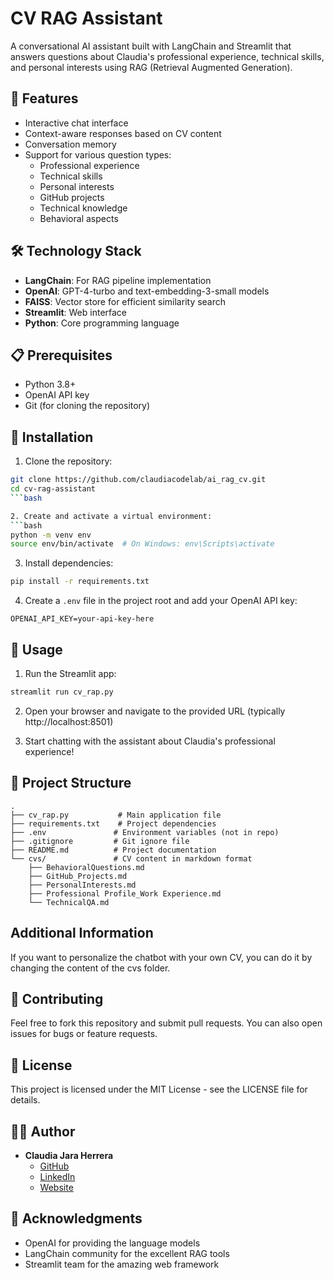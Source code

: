 # CV RAG Assistant

A conversational AI assistant built with LangChain and Streamlit that answers questions about Claudia's professional experience, technical skills, and personal interests using RAG (Retrieval Augmented Generation).

## 🚀 Features

- Interactive chat interface
- Context-aware responses based on CV content
- Conversation memory
- Support for various question types:
  - Professional experience
  - Technical skills
  - Personal interests
  - GitHub projects
  - Technical knowledge
  - Behavioral aspects

## 🛠️ Technology Stack

- **LangChain**: For RAG pipeline implementation
- **OpenAI**: GPT-4-turbo and text-embedding-3-small models
- **FAISS**: Vector store for efficient similarity search
- **Streamlit**: Web interface
- **Python**: Core programming language

## 📋 Prerequisites

- Python 3.8+
- OpenAI API key
- Git (for cloning the repository)

## 🔧 Installation

1. Clone the repository:
```bash
git clone https://github.com/claudiacodelab/ai_rag_cv.git
cd cv-rag-assistant
```bash

2. Create and activate a virtual environment:
```bash
python -m venv env
source env/bin/activate  # On Windows: env\Scripts\activate
```

3. Install dependencies:
```bash
pip install -r requirements.txt
```

4. Create a `.env` file in the project root and add your OpenAI API key:
```
OPENAI_API_KEY=your-api-key-here
```

## 🚀 Usage

1. Run the Streamlit app:
```bash
streamlit run cv_rap.py
```

2. Open your browser and navigate to the provided URL (typically http://localhost:8501)

3. Start chatting with the assistant about Claudia's professional experience!

## 📁 Project Structure

```
.
├── cv_rap.py           # Main application file
├── requirements.txt    # Project dependencies
├── .env               # Environment variables (not in repo)
├── .gitignore         # Git ignore file
├── README.md          # Project documentation
└── cvs/               # CV content in markdown format
    ├── BehavioralQuestions.md
    ├── GitHub_Projects.md
    ├── PersonalInterests.md
    ├── Professional Profile_Work Experience.md
    └── TechnicalQA.md
```
## Additional Information
 
 If you want to personalize the chatbot with your own CV, you can do it by changing the content of the cvs folder.

## 🤝 Contributing

Feel free to fork this repository and submit pull requests. You can also open issues for bugs or feature requests.

## 📝 License

This project is licensed under the MIT License - see the LICENSE file for details.

## 👩‍💻 Author

- **Claudia Jara Herrera**
  - [GitHub](https://github.com/ClaudiaCodeLab)
  - [LinkedIn](https://linkedin.com/in/claudia4jh/)
  - [Website](https://www.claudia.land/)

## 🙏 Acknowledgments

- OpenAI for providing the language models
- LangChain community for the excellent RAG tools
- Streamlit team for the amazing web framework